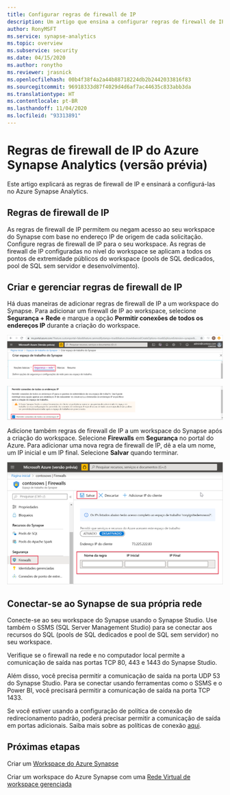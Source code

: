 ```yaml
---
title: Configurar regras de firewall de IP
description: Um artigo que ensina a configurar regras de firewall de IP no Azure Synapse Analytics
author: RonyMSFT
ms.service: synapse-analytics
ms.topic: overview
ms.subservice: security
ms.date: 04/15/2020
ms.author: ronytho
ms.reviewer: jrasnick
ms.openlocfilehash: 00b4f38f4a2a44b88718224db2b2442033816f83
ms.sourcegitcommit: 96918333d87f4029d4d6af7ac44635c833abb3da
ms.translationtype: HT
ms.contentlocale: pt-BR
ms.lasthandoff: 11/04/2020
ms.locfileid: "93313891"
---
```

# <a name="azure-synapse-analytics-ip-firewall-rules-preview"></a>Regras de firewall de IP do Azure Synapse Analytics (versão prévia)

Este artigo explicará as regras de firewall de IP e ensinará a configurá-las no Azure Synapse Analytics.

## <a name="ip-firewall-rules"></a>Regras de firewall de IP

As regras de firewall de IP permitem ou negam acesso ao seu workspace do Synapse com base no endereço IP de origem de cada solicitação. Configure regras de firewall de IP para o seu workspace. As regras de firewall de IP configuradas no nível do workspace se aplicam a todos os pontos de extremidade públicos do workspace (pools de SQL dedicados, pool de SQL sem servidor e desenvolvimento).

## <a name="create-and-manage-ip-firewall-rules"></a>Criar e gerenciar regras de firewall de IP

Há duas maneiras de adicionar regras de firewall de IP a um workspace do Synapse. Para adicionar um firewall de IP ao workspace, selecione **Segurança + Rede** e marque a opção **Permitir conexões de todos os endereços IP** durante a criação do workspace.

![Captura de tela que realça o botão Segurança + rede.](./media/synpase-workspace-ip-firewall/ip-firewall-1.png)

![Configuração de IP do workspace do Synapse no portal do Azure.](./media/synpase-workspace-ip-firewall/ip-firewall-2.png)

Adicione também regras de firewall de IP a um workspace do Synapse após a criação do workspace. Selecione **Firewalls** em **Segurança** no portal do Azure. Para adicionar uma nova regra de firewall de IP, dê a ela um nome, um IP inicial e um IP final. Selecione **Salvar** quando terminar.

![Configuração de IP do workspace do Azure Synapse no portal do Azure.](./media/synpase-workspace-ip-firewall/ip-firewall-3.png)

## <a name="connect-to-synapse-from-your-own-network"></a>Conectar-se ao Synapse de sua própria rede

Conecte-se ao seu workspace do Synapse usando o Synapse Studio. Use também o SSMS (SQL Server Management Studio) para se conectar aos recursos do SQL (pools de SQL dedicados e pool de SQL sem servidor) no seu workspace.

Verifique se o firewall na rede e no computador local permite a comunicação de saída nas portas TCP 80, 443 e 1443 do Synapse Studio.

Além disso, você precisa permitir a comunicação de saída na porta UDP 53 do Synapse Studio. Para se conectar usando ferramentas como o SSMS e o Power BI, você precisará permitir a comunicação de saída na porta TCP 1433.

Se você estiver usando a configuração de política de conexão de redirecionamento padrão, poderá precisar permitir a comunicação de saída em portas adicionais. Saiba mais sobre as políticas de conexão [aqui](https://docs.microsoft.com/azure/sql-database/sql-database-connectivity-architecture#connection-policy).

## <a name="next-steps"></a>Próximas etapas

Criar um [Workspace do Azure Synapse](../quickstart-create-workspace.md)

Criar um workspace do Azure Synapse com uma [Rede Virtual de workspace gerenciada](./synapse-workspace-managed-vnet.md)